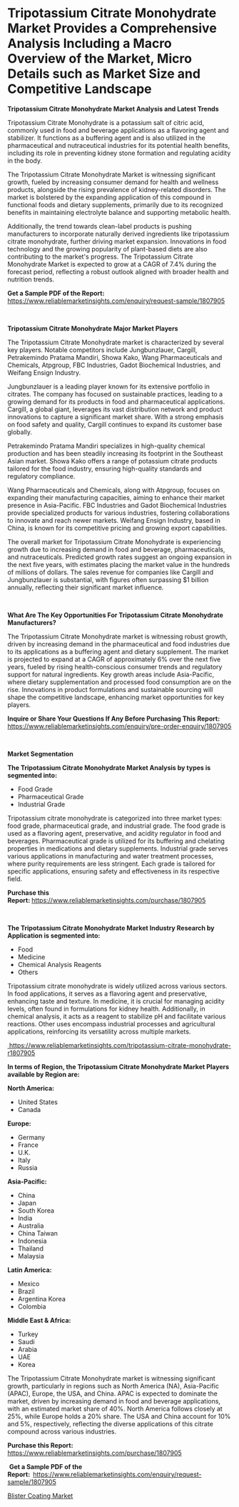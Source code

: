 <p><h1>Tripotassium Citrate Monohydrate Market Provides a Comprehensive Analysis Including a Macro Overview of the Market, Micro Details such as Market Size and Competitive Landscape</h1></p><p><strong>Tripotassium Citrate Monohydrate Market Analysis and Latest Trends</strong></p>
<p><p>Tripotassium Citrate Monohydrate is a potassium salt of citric acid, commonly used in food and beverage applications as a flavoring agent and stabilizer. It functions as a buffering agent and is also utilized in the pharmaceutical and nutraceutical industries for its potential health benefits, including its role in preventing kidney stone formation and regulating acidity in the body.</p><p>The Tripotassium Citrate Monohydrate Market is witnessing significant growth, fueled by increasing consumer demand for health and wellness products, alongside the rising prevalence of kidney-related disorders. The market is bolstered by the expanding application of this compound in functional foods and dietary supplements, primarily due to its recognized benefits in maintaining electrolyte balance and supporting metabolic health.</p><p>Additionally, the trend towards clean-label products is pushing manufacturers to incorporate naturally derived ingredients like tripotassium citrate monohydrate, further driving market expansion. Innovations in food technology and the growing popularity of plant-based diets are also contributing to the market's progress. The Tripotassium Citrate Monohydrate Market is expected to grow at a CAGR of 7.4% during the forecast period, reflecting a robust outlook aligned with broader health and nutrition trends.</p></p>
<p><strong>Get a Sample PDF of the Report:&nbsp;</strong> <a href="https://www.reliablemarketinsights.com/enquiry/request-sample/1807905?utm_campaign=3164&utm_medium=2&utm_source=Github&utm_content=ia&utm_term=01042025&utm_id=tripotassium-citrate-monohydrate">https://www.reliablemarketinsights.com/enquiry/request-sample/1807905</a></p>
<p>&nbsp;</p>
<p><strong>Tripotassium Citrate Monohydrate Major Market Players</strong></p>
<p><p>The Tripotassium Citrate Monohydrate market is characterized by several key players. Notable competitors include Jungbunzlauer, Cargill, Petrakemindo Pratama Mandiri, Showa Kako, Wang Pharmaceuticals and Chemicals, Atpgroup, FBC Industries, Gadot Biochemical Industries, and Weifang Ensign Industry. </p><p>Jungbunzlauer is a leading player known for its extensive portfolio in citrates. The company has focused on sustainable practices, leading to a growing demand for its products in food and pharmaceutical applications. Cargill, a global giant, leverages its vast distribution network and product innovations to capture a significant market share. With a strong emphasis on food safety and quality, Cargill continues to expand its customer base globally.</p><p>Petrakemindo Pratama Mandiri specializes in high-quality chemical production and has been steadily increasing its footprint in the Southeast Asian market. Showa Kako offers a range of potassium citrate products tailored for the food industry, ensuring high-quality standards and regulatory compliance. </p><p>Wang Pharmaceuticals and Chemicals, along with Atpgroup, focuses on expanding their manufacturing capacities, aiming to enhance their market presence in Asia-Pacific. FBC Industries and Gadot Biochemical Industries provide specialized products for various industries, fostering collaborations to innovate and reach newer markets. Weifang Ensign Industry, based in China, is known for its competitive pricing and growing export capabilities.</p><p>The overall market for Tripotassium Citrate Monohydrate is experiencing growth due to increasing demand in food and beverage, pharmaceuticals, and nutraceuticals. Predicted growth rates suggest an ongoing expansion in the next five years, with estimates placing the market value in the hundreds of millions of dollars. The sales revenue for companies like Cargill and Jungbunzlauer is substantial, with figures often surpassing $1 billion annually, reflecting their significant market influence.</p></p>
<p>&nbsp;</p>
<p><strong>What Are The Key Opportunities For Tripotassium Citrate Monohydrate Manufacturers?</strong></p>
<p><p>The Tripotassium Citrate Monohydrate market is witnessing robust growth, driven by increasing demand in the pharmaceutical and food industries due to its applications as a buffering agent and dietary supplement. The market is projected to expand at a CAGR of approximately 6% over the next five years, fueled by rising health-conscious consumer trends and regulatory support for natural ingredients. Key growth areas include Asia-Pacific, where dietary supplementation and processed food consumption are on the rise. Innovations in product formulations and sustainable sourcing will shape the competitive landscape, enhancing market opportunities for key players.</p></p>
<p><strong>Inquire or Share Your Questions If Any Before Purchasing This Report:</strong> <a href="https://www.reliablemarketinsights.com/enquiry/pre-order-enquiry/1807905?utm_campaign=3164&utm_medium=2&utm_source=Github&utm_content=ia&utm_term=01042025&utm_id=tripotassium-citrate-monohydrate">https://www.reliablemarketinsights.com/enquiry/pre-order-enquiry/1807905</a></p>
<p>&nbsp;</p>
<p><strong>Market Segmentation</strong></p>
<p><strong>The Tripotassium Citrate Monohydrate Market Analysis by types is segmented into:</strong></p>
<p><ul><li>Food Grade</li><li>Pharmaceutical Grade</li><li>Industrial Grade</li></ul></p>
<p><p>Tripotassium citrate monohydrate is categorized into three market types: food grade, pharmaceutical grade, and industrial grade. The food grade is used as a flavoring agent, preservative, and acidity regulator in food and beverages. Pharmaceutical grade is utilized for its buffering and chelating properties in medications and dietary supplements. Industrial grade serves various applications in manufacturing and water treatment processes, where purity requirements are less stringent. Each grade is tailored for specific applications, ensuring safety and effectiveness in its respective field.</p></p>
<p><strong>Purchase this Report:&nbsp;</strong><a href="https://www.reliablemarketinsights.com/purchase/1807905?utm_campaign=3164&utm_medium=2&utm_source=Github&utm_content=ia&utm_term=01042025&utm_id=tripotassium-citrate-monohydrate">https://www.reliablemarketinsights.com/purchase/1807905</a></p>
<p>&nbsp;</p>
<p><strong>The Tripotassium Citrate Monohydrate Market Industry Research by Application is segmented into:</strong></p>
<p><ul><li>Food</li><li>Medicine</li><li>Chemical Analysis Reagents</li><li>Others</li></ul></p>
<p><p>Tripotassium citrate monohydrate is widely utilized across various sectors. In food applications, it serves as a flavoring agent and preservative, enhancing taste and texture. In medicine, it is crucial for managing acidity levels, often found in formulations for kidney health. Additionally, in chemical analysis, it acts as a reagent to stabilize pH and facilitate various reactions. Other uses encompass industrial processes and agricultural applications, reinforcing its versatility across multiple markets.</p></p>
<p><a href="https://www.reliablemarketinsights.com/tripotassium-citrate-monohydrate-r1807905?utm_campaign=3164&utm_medium=2&utm_source=Github&utm_content=ia&utm_term=01042025&utm_id=tripotassium-citrate-monohydrate">&nbsp;https://www.reliablemarketinsights.com/tripotassium-citrate-monohydrate-r1807905</a></p>
<p><strong>In terms of Region, the Tripotassium Citrate Monohydrate Market Players available by Region are:</strong></p>
<p>
    <p> <strong> North America: </strong>
        <ul>
            <li>United States</li>
            <li>Canada</li>
        </ul>
        </p> 
    <p> <strong> Europe: </strong>
        <ul>
            <li>Germany</li>
            <li>France</li>
            <li>U.K.</li>
            <li>Italy</li>
            <li>Russia</li>
        </ul>
        </p> 
    <p> <strong> Asia-Pacific: </strong>
        <ul>
            <li>China</li>
            <li>Japan</li>
            <li>South Korea</li>
            <li>India</li>
            <li>Australia</li>
            <li>China Taiwan</li>
            <li>Indonesia</li>
            <li>Thailand</li>
            <li>Malaysia</li>
        </ul>
        </p> 
    <p> <strong> Latin America: </strong>
        <ul>
            <li>Mexico</li>
            <li>Brazil</li>
            <li>Argentina Korea</li>
            <li>Colombia</li>
        </ul>
        </p> 
    <p> <strong> Middle East & Africa: </strong>
        <ul>
            <li>Turkey</li>
            <li>Saudi</li>
            <li>Arabia</li>
            <li>UAE</li>
            <li>Korea</li>
        </ul>
    </p>
    </p>
<p><p>The Tripotassium Citrate Monohydrate market is witnessing significant growth, particularly in regions such as North America (NA), Asia-Pacific (APAC), Europe, the USA, and China. APAC is expected to dominate the market, driven by increasing demand in food and beverage applications, with an estimated market share of 40%. North America follows closely at 25%, while Europe holds a 20% share. The USA and China account for 10% and 5%, respectively, reflecting the diverse applications of this citrate compound across various industries.</p></p>
<p><strong>Purchase this Report: </strong><a href="https://www.reliablemarketinsights.com/purchase/1807905?utm_campaign=3164&utm_medium=2&utm_source=Github&utm_content=ia&utm_term=01042025&utm_id=tripotassium-citrate-monohydrate">https://www.reliablemarketinsights.com/purchase/1807905</a></p>
<p>&nbsp;<strong>Get a Sample PDF of the Report:&nbsp;&nbsp;</strong><a href="https://www.reliablemarketinsights.com/enquiry/request-sample/1807905?utm_campaign=3164&utm_medium=2&utm_source=Github&utm_content=ia&utm_term=01042025&utm_id=tripotassium-citrate-monohydrate">https://www.reliablemarketinsights.com/enquiry/request-sample/1807905</a></p>
<p><strong></strong></p>
<p><p><a href="https://github.com/felishtimoti/Market-Research-Report-List-1/blob/main/blister-coating-market.md?utm_campaign=3164&utm_medium=2&utm_source=Github&utm_content=ia&utm_term=01042025&utm_id=tripotassium-citrate-monohydrate">Blister Coating Market</a></p></p>